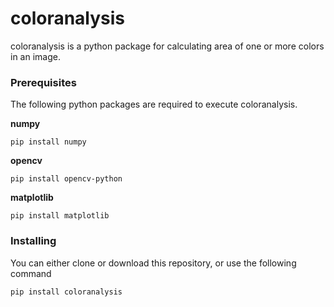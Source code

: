 # **coloranalysis**
coloranalysis is a python package for calculating area of one or more colors in an image.

### **Prerequisites**

The following python packages are required to execute coloranalysis.

**numpy**
```
pip install numpy
```
**opencv**
```
pip install opencv-python
```
**matplotlib**
```
pip install matplotlib
```
### **Installing**
You can either clone or download this repository, or use the following command
```
pip install coloranalysis
```
